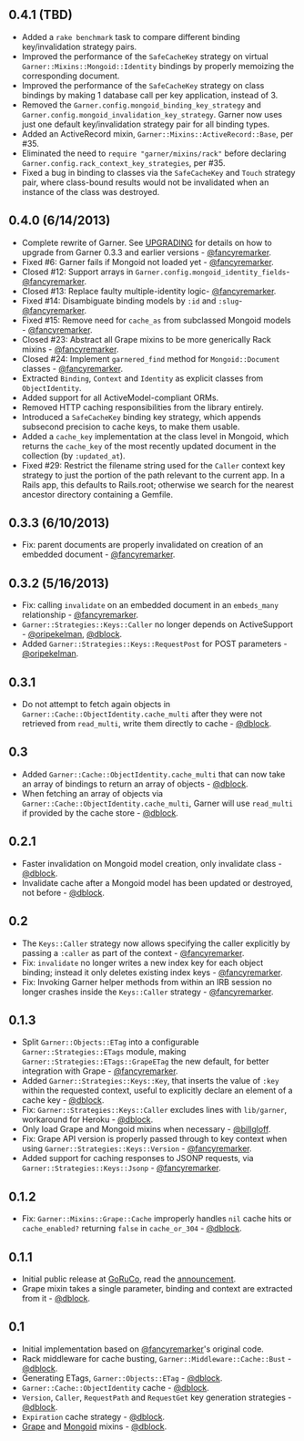 0.4.1 (TBD)
-----------
* Added a `rake benchmark` task to compare different binding key/invalidation strategy pairs.
* Improved the performance of the `SafeCacheKey` strategy on virtual `Garner::Mixins::Mongoid::Identity` bindings by properly memoizing the corresponding document.
* Improved the performance of the `SafeCacheKey` strategy on class bindings by making 1 database call per key application, instead of 3.
* Removed the `Garner.config.mongoid_binding_key_strategy` and `Garner.config.mongoid_invalidation_key_strategy`. Garner now uses just one default key/invalidation strategy pair for all binding types.
* Added an ActiveRecord mixin, `Garner::Mixins::ActiveRecord::Base`, per #35.
* Eliminated the need to `require "garner/mixins/rack"` before declaring `Garner.config.rack_context_key_strategies`, per #35.
* Fixed a bug in binding to classes via the `SafeCacheKey` and `Touch` strategy pair, where class-bound results would not be invalidated when an instance of the class was destroyed.

0.4.0 (6/14/2013)
-----------------

* Complete rewrite of Garner. See [UPGRADING](UPGRADING.md) for details on how to upgrade from Garner 0.3.3 and earlier versions - [@fancyremarker](https://github.com/fancyremarker).
* Fixed #6: Garner fails if Mongoid not loaded yet - [@fancyremarker](https://github.com/fancyremarker).
* Closed #12: Support arrays in `Garner.config.mongoid_identity_fields`- [@fancyremarker](https://github.com/fancyremarker).
* Closed #13: Replace faulty multiple-identity logic- [@fancyremarker](https://github.com/fancyremarker).
* Fixed #14: Disambiguate binding models by `:id` and `:slug`- [@fancyremarker](https://github.com/fancyremarker).
* Fixed #15: Remove need for `cache_as` from subclassed Mongoid models - [@fancyremarker](https://github.com/fancyremarker).
* Closed #23: Abstract all Grape mixins to be more generically Rack mixins - [@fancyremarker](https://github.com/fancyremarker).
* Closed #24: Implement `garnered_find` method for `Mongoid::Document` classes - [@fancyremarker](https://github.com/fancyremarker).
* Extracted `Binding`, `Context` and `Identity` as explicit classes from `ObjectIdentity`.
* Added support for all ActiveModel-compliant ORMs.
* Removed HTTP caching responsibilities from the library entirely.
* Introduced a `SafeCacheKey` binding key strategy, which appends subsecond precision to cache keys, to make them usable.
* Added a `cache_key` implementation at the class level in Mongoid, which returns the `cache_key` of the most recently updated document in the collection (by `:updated_at`).
* Fixed #29: Restrict the filename string used for the `Caller` context key strategy to just the portion of the path relevant to the current app. In a Rails app, this defaults to Rails.root; otherwise we search for the nearest ancestor directory containing a Gemfile.

0.3.3 (6/10/2013)
-----------------

* Fix: parent documents are properly invalidated on creation of an embedded document - [@fancyremarker](https://github.com/fancyremarker).

0.3.2 (5/16/2013)
-----------------

* Fix: calling `invalidate` on an embedded document in an `embeds_many` relationship - [@fancyremarker](https://github.com/fancyremarker).
* `Garner::Strategies::Keys::Caller` no longer depends on ActiveSupport - [@oripekelman](https://github.com/oripekelman), [@dblock](https://github.com/dblock).
* Added `Garner::Strategies::Keys::RequestPost` for POST parameters - [@oripekelman](https://github.com/oripekelman).

0.3.1
-----

* Do not attempt to fetch again objects in `Garner::Cache::ObjectIdentity.cache_multi` after they were not retrieved from `read_multi`, write them directly to cache - [@dblock](https://github.com/dblock).

0.3
---

* Added `Garner::Cache::ObjectIdentity.cache_multi` that can now take an array of bindings to return an array of objects - [@dblock](https://github.com/dblock).
* When fetching an array of objects via `Garner::Cache::ObjectIdentity.cache_multi`, Garner will use `read_multi` if provided by the cache store - [@dblock](https://github.com/dblock).

0.2.1
-----

* Faster invalidation on Mongoid model creation, only invalidate class - [@dblock](https://github.com/dblock).
* Invalidate cache after a Mongoid model has been updated or destroyed, not before - [@dblock](https://github.com/dblock).

0.2
---

* The `Keys::Caller` strategy now allows specifying the caller explicitly by passing a `:caller` as part of the context - [@fancyremarker](https://github.com/fancyremarker).
* Fix: `invalidate` no longer writes a new index key for each object binding; instead it only deletes existing index keys - [@fancyremarker](https://github.com/fancyremarker).
* Fix: Invoking Garner helper methods from within an IRB session no longer crashes inside the `Keys::Caller` strategy - [@fancyremarker](https://github.com/fancyremarker).

0.1.3
-----

* Split `Garner::Objects::ETag` into a configurable `Garner::Strategies::ETags` module, making `Garner::Strategies::ETags::GrapeETag` the new default, for better integration with Grape - [@fancyremarker](https://github.com/fancyremarker).
* Added `Garner::Strategies::Keys::Key`, that inserts the value of `:key` within the requested context, useful to explicitly declare an element of a cache key - [@dblock](https://github.com/dblock).
* Fix: `Garner::Strategies::Keys::Caller` excludes lines with `lib/garner`, workaround for Heroku - [@dblock](https://github.com/dblock).
* Only load Grape and Mongoid mixins when necessary - [@billgloff](https://github.com/billgloff).
* Fix: Grape API version is properly passed through to key context when using `Garner::Strategies::Keys::Version` - [@fancyremarker](https://github.com/fancyremarker).
* Added support for caching responses to JSONP requests, via `Garner::Strategies::Keys::Jsonp` - [@fancyremarker](https://github.com/fancyremarker).

0.1.2
-----

* Fix: `Garner::Mixins::Grape::Cache` improperly handles `nil` cache hits or `cache_enabled?` returning `false` in `cache_or_304` - [@dblock](https://github.com/dblock).

0.1.1
-----

* Initial public release at [GoRuCo](http://goruco.com), read the [announcement](http://artsy.github.com/blog/2012/05/30/restful-api-caching-with-garner/).
* Grape mixin takes a single parameter, binding and context are extracted from it - [@dblock](https://github.com/dblock).

0.1
---

* Initial implementation based on [@fancyremarker](https://github.com/fancyremarker)'s original code.
* Rack middleware for cache busting, `Garner::Middleware::Cache::Bust` - [@dblock](https://github.com/dblock).
* Generating ETags, `Garner::Objects::ETag` - [@dblock](https://github.com/dblock).
* `Garner::Cache::ObjectIdentity` cache - [@dblock](https://github.com/dblock).
* `Version`, `Caller`, `RequestPath` and `RequestGet` key generation strategies - [@dblock](https://github.com/dblock).
* `Expiration` cache strategy - [@dblock](https://github.com/dblock).
* [Grape](https://github.com/intridea/grape) and [Mongoid](https://github.com/mongoid/mongoid/) mixins - [@dblock](https://github.com/dblock).
